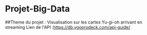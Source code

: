 # Projet-Big-Data
##Theme du projet : Visualisation sur les cartes Yu-gi-oh arrivant en streaming
    Lien de l'API :https://db.ygoprodeck.com/api-guide/
